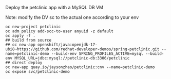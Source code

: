Deploy the petclinic app with a MySQL DB VM

Note: modify the DV sc to the actual one according to your env

~~~
oc new-project petclinic
oc adm policy add-scc-to-user anyuid -z default
oc apply -f .
## build from source
## oc new-app openshift/java:openjdk-17-ubi8~https://github.com/redhat-developer-demos/spring-petclinic.git --name=petclinic-demo --build-env SPRING_PROFILES_ACTIVE=mysql --build-env MYSQL_URL=jdbc:mysql://petclinic-db:3306/petclinic
## direct deploy
oc new-app quay.io/jaysonzhao/petclinic:cnv --name=petclinic-demo
oc expose svc/petclinic-demo
~~~
